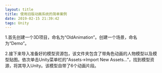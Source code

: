 ```yaml
---
layout: title
title: 使用旧版动画系统的简单案例
date: 2019-02-15 21:39:42
tags: Unity
---
```

1.首先创建一个3D项目，命名为“OldAnimation”。创建一个场景，命名为“Demo”。

2.接下来导入准备好的模型资源包，该文件夹包含了带角色动画的人物模型以及模型贴图。依次单击Unity菜单栏的“Assets->Import New Assets...”，找到模型资源，将其导入Unity。该模型自带了6个动画片段。
